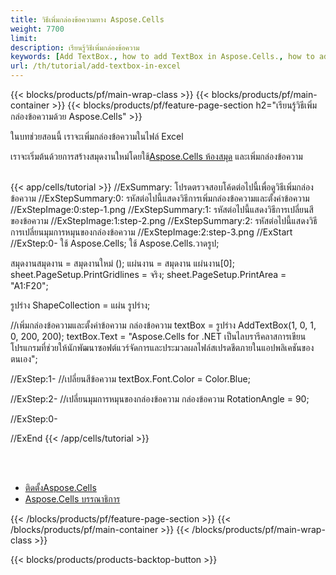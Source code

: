 ```yaml
---
title: วิธีเพิ่มกล่องข้อความทาง Aspose.Cells
weight: 7700
limit:
description: เรียนรู้วิธีเพิ่มกล่องข้อความ
keywords: [Add TextBox., how to add TextBox in Aspose.Cells., how to add TextBox using Aspose.Cells]
url: /th/tutorial/add-textbox-in-excel
---
```

{{< blocks/products/pf/main-wrap-class >}}
{{< blocks/products/pf/main-container >}}
{{< blocks/products/pf/feature-page-section h2="เรียนรู้วิธีเพิ่มกล่องข้อความด้วย Aspose.Cells" >}}

<p>
ในบทช่วยสอนนี้ เราจะเพิ่มกล่องข้อความในไฟล์ Excel
</p>

<p>
 เราจะเริ่มต้นด้วยการสร้างสมุดงานใหม่โดยใช้<a href="https://www.nuget.org/packages/Aspose.Cells">Aspose.Cells ห้องสมุด</a> และเพิ่มกล่องข้อความ
</p>

<br />
{{< app/cells/tutorial >}}
//ExSummary: โปรดตรวจสอบโค้ดต่อไปนี้เพื่อดูวิธีเพิ่มกล่องข้อความ
//ExStepSummary:0: รหัสต่อไปนี้แสดงวิธีการเพิ่มกล่องข้อความและตั้งค่าข้อความ
//ExStepImage:0:step-1.png
//ExStepSummary:1: รหัสต่อไปนี้แสดงวิธีการเปลี่ยนสีของข้อความ
//ExStepImage:1:step-2.png
//ExStepSummary:2: รหัสต่อไปนี้แสดงวิธีการเปลี่ยนมุมการหมุนของกล่องข้อความ
//ExStepImage:2:step-3.png
//ExStart
//ExStep:0-
ใช้ Aspose.Cells;
ใช้ Aspose.Cells.วาดรูป;

สมุดงานสมุดงาน = สมุดงานใหม่ ();
แผ่นงาน = สมุดงาน แผ่นงาน[0];
sheet.PageSetup.PrintGridlines = จริง;
sheet.PageSetup.PrintArea = "A1:F20";

รูปร่าง ShapeCollection = แผ่น รูปร่าง;

//เพิ่มกล่องข้อความและตั้งค่าข้อความ
กล่องข้อความ textBox = รูปร่าง AddTextBox(1, 0, 1, 0, 200, 200);
textBox.Text = "Aspose.Cells for .NET เป็นไลบรารีคลาสการเขียนโปรแกรมที่ช่วยให้นักพัฒนาซอฟต์แวร์จัดการและประมวลผลไฟล์สเปรดชีตภายในแอปพลิเคชันของตนเอง";

//ExStep:1-
//เปลี่ยนสีข้อความ
textBox.Font.Color = Color.Blue;

//ExStep:2-
//เปลี่ยนมุมการหมุนของกล่องข้อความ
กล่องข้อความ RotationAngle = 90;

//ExStep:0-

//ExEnd
{{< /app/cells/tutorial >}}
<br />

<br />
<br />
<div class="code-sample">
    <ul class="link-list">
        <li class="link-item"><a href="https://docs.aspose.com/cells/net/installation/">ติดตั้งAspose.Cells</a></li>
        <li class="link-item"><a href="https://products.aspose.app/cells/editor/">Aspose.Cells บรรณาธิการ</a></li>
    </ul>
</div>

{{< /blocks/products/pf/feature-page-section >}}
{{< /blocks/products/pf/main-container >}}
{{< /blocks/products/pf/main-wrap-class >}}

{{< blocks/products/products-backtop-button >}}